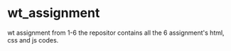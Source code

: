 # wt_assignment
wt assignment from 1-6
the repositor contains all the 6 assignment's html, css and js codes.

